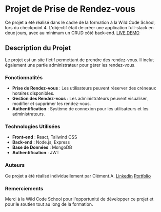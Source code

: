 # Projet de Prise de Rendez-vous

Ce projet a été réalisé dans le cadre de la formation à la Wild Code School, lors du checkpoint 4. L'objectif était de créer une application full-stack en deux jours, avec au minimum un CRUD côté back-end.
[LIVE DEMO](https://appointment-manager-front.vercel.app/)
## Description du Projet

Le projet est un site fictif permettant de prendre des rendez-vous. Il inclut également une partie administrateur pour gérer les rendez-vous. 

### Fonctionnalités

- **Prise de Rendez-vous** : Les utilisateurs peuvent réserver des créneaux horaires disponibles.
- **Gestion des Rendez-vous** : Les administrateurs peuvent visualiser, modifier et supprimer les rendez-vous.
- **Authentification** : Système de connexion pour les utilisateurs et les administrateurs.

### Technologies Utilisées

- **Front-end** : React, Tailwind CSS
- **Back-end** : Node.js, Express
- **Base de Données** : MongoDB 
- **Authentification** : JWT 


### Auteurs

Ce projet a été réalisé individuellement par Clément.A.
[Linkedin](https://www.linkedin.com/in/clm-andreani/)
[Portfolio](https://itclmt-portfolio.vercel.app/)

### Remerciements

Merci à la Wild Code School pour l'opportunité de développer ce projet et pour le soutien tout au long de la formation.
